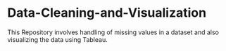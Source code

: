# Data-Cleaning-and-Visualization
This Repository involves handling of missing values in a dataset and also visualizing the data using Tableau.

